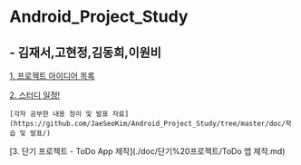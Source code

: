 # Android_Project_Study

## - 김재서,고현정,김동희,이원비

[1. 프로젝트 아이디어 목록](./doc/project_list.md)

[2. 스터디 일정!](./doc/study_schedule.md)

    [각자 공부한 내용 정리 및 발표 자료](https://github.com/JaeSeoKim/Android_Project_Study/tree/master/doc/학습 및 발표/)

[3. 단기 프로젝트 - ToDo App 제작](./doc/단기%20프로젝트/ToDo 앱 제작.md)

